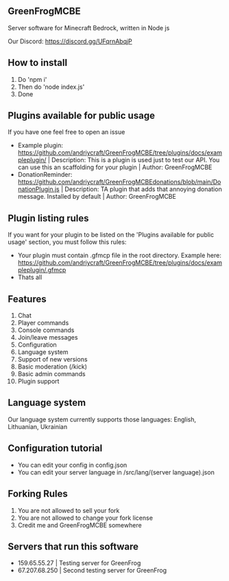 ## GreenFrogMCBE 

Server software for Minecraft Bedrock, written in Node js

Our Discord: https://discord.gg/UFqrnAbqjP


## How to install

1. Do 'npm i'
2. Then do 'node index.js'
3. Done

## Plugins available for public usage

If you have one feel free to open an issue

* Example plugin: https://github.com/andriycraft/GreenFrogMCBE/tree/plugins/docs/exampleplugin/ | Description: This is a plugin is used just to test our API. You can use this an scaffolding for your plugin | Author: GreenFrogMCBE
* DonationReminder: https://github.com/andriycraft/GreenFrogMCBEdonations/blob/main/DonationPlugin.js | Description: TA plugin that adds that annoying donation message. Installed by default | Author: GreenFrogMCBE

## Plugin listing rules

If you want for your plugin to be listed on the 'Plugins available for public usage' section, you must follow this rules:

* Your plugin must contain .gfmcp file in the root directory. Example here: https://github.com/andriycraft/GreenFrogMCBE/tree/plugins/docs/exampleplugin/.gfmcp
* Thats all

## Features

1. Chat
2. Player commands
3. Console commands
4. Join/leave messages
5. Configuration
6. Language system
7. Support of new versions
8. Basic moderation (/kick)
9. Basic admin commands
10. Plugin support

## Language system
Our language system currently supports those languages: English, Lithuanian, Ukrainian

## Configuration tutorial

- You can edit your config in config.json
- You can edit your server language in /src/lang/(server language).json

## Forking Rules

1. You are not allowed to sell your fork
2. You are not allowed to change your fork license
3. Credit me and GreenFrogMCBE somewhere

## Servers that run this software

- 159.65.55.27 | Testing server for GreenFrog
- 67.207.68.250 | Second testing server for GreenFrog
